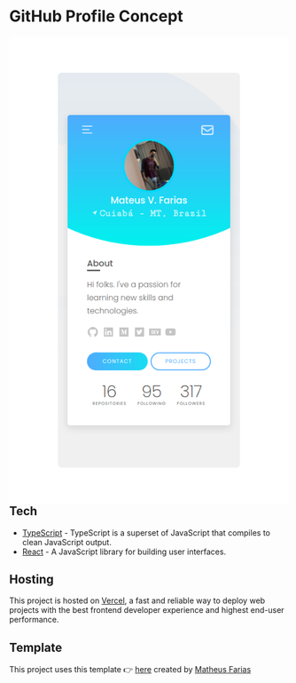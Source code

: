 # GitHub Profile Concept

<p>
  <a aria-label="Hosting with Vercel" href="https://idcesares.vercel.app/">
    <img src="docs/resources/thumbnail.png" align="right" />
  </a>
</p>

## Tech

- [TypeScript](https://github.com/microsoft/TypeScript) - TypeScript is a superset of JavaScript that compiles to clean JavaScript output.
- [React](https://reactjs.org) - A JavaScript library for building user interfaces.

## Hosting

This project is hosted on [Vercel](https://vercel.com), a fast and reliable way to deploy web projects with the best frontend developer experience and highest end-user performance.

## Template

This project uses this template 👉️ [here](https://github.com/fariasmateuss/github-profile-concept/generate) created by [Matheus Farias](https://github.com/fariasmateuss)
